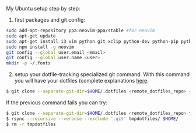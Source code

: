 
My Ubuntu setup step by step:

1. first packages and git config:

```bash
sudo add-apt-repository ppa:neovim-ppa/stable #for neovim
sudo apt-get update
sudo apt-get install i3 vim python git xclip python-dev python-pip python3-dev python3-pip neovim curl npm gnome-tweaks feh compton rofi ranger dunst unclutter lxappearance htop qrencode i3blocks
sudo npm install -g neovim
git config --global user.email <email>
git config --global user.name <user>
mkdir -p ~/.fonts
```
2. setup your dotfile-tracking specialized git command. With this command you will have your dotfiles (complete explanations [here](https://www.anand-iyer.com/blog/2018/a-simpler-way-to-manage-your-dotfiles.html):
```bash
$ git clone --separate-git-dir=$HOME/.dotfiles <remote_dotfiles_repo> ~
```
If the previous command fails you can try:

```bash
$ git clone --separate-git-dir=$HOME/.dotfiles <remote_dotfiles_repo> tmpdotfiles
$ rsync --recursive --verbose --exclude '.git' tmpdotfiles/ $HOME/
$ rm -r tmpdotfiles
```
